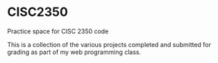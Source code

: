 # CISC2350

Practice space for CISC 2350 code

This is a collection of the various projects completed and submitted for grading as part of my web programming class.
